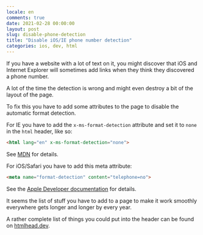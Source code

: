 ```yaml
---
locale: en
comments: true
date: 2021-02-28 00:00:00
layout: post
slug: disable-phone-detection
title: "Disable iOS/IE phone number detection"
categories: ios, dev, html
---
```

If you have a website with a lot of text on it, you might discover that iOS and Internet Explorer will sometimes add links when they think they discovered a phone number.

A lot of the time the detection is wrong and might even destroy a bit of the layout of the page.

To fix this you have to add some attributes to the page to disable the automatic format detection.

For IE you have to add the `x-ms-format-detection` attribute and set it to `none` in the `html` header, like so:

```html
<html lang="en" x-ms-format-detection="none">
````

See [MDN](https://developer.mozilla.org/en-US/docs/Web/HTML/Global_attributes/x-ms-format-detection) for details.

For iOS/Safari you have to add this meta attribute:

```html
<meta name="format-detection" content="telephone=no">
```

See the [Apple Developer documentation](https://developer.apple.com/library/archive/documentation/AppleApplications/Reference/SafariHTMLRef/Articles/MetaTags.html#//apple_ref/doc/uid/TP40008193-SW1) for details.

It seems the list of stuff you have to add to a page to make it work smoothly everywhere gets longer and longer by every year.

A rather complete list of things you could put into the header can be found on [htmlhead.dev](https://htmlhead.dev/).
